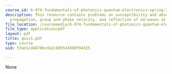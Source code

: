 ```yaml
---
course_id: 6-974-fundamentals-of-photonics-quantum-electronics-spring-2006
description: This resource contains problems on susceptibility and absorption, pulse
  propagation, group and phase velocity, and reflection of em-waves at interfaces.
file_location: /coursemedia/6-974-fundamentals-of-photonics-quantum-electronics-spring-2006/53ae1c468766cda2c085543460f94325_quiz1.pdf
file_type: application/pdf
layout: pdf
title: quiz1.pdf
type: course
uid: 53ae1c468766cda2c085543460f94325

---
```

None